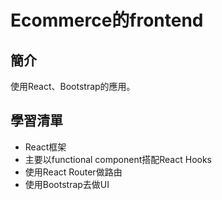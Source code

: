 # Ecommerce的frontend

## 簡介

使用React、Bootstrap的應用。

## 學習清單

* React框架
* 主要以functional component搭配React Hooks
* 使用React Router做路由
* 使用Bootstrap去做UI

